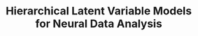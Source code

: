 ---
name: Mikio Aoi
email: maoi@ucsd.edu
photo: assets/images/mikio.jpeg
website: https://aoi-lab-projects.github.io/
domain: A04
title: Hierarchical Latent Variable Models for Neural Data Analysis
bio: " I'm a computational neuroscientist with a research focus on data science methods for neuroscience experiments. My academic career was anything but linear. I started my undergraduate career with no interest in math and knowing nothing about neuroscience and now I teach and do reach at the intersection of both. I'm interested in closely examining the way that we ask questions using data and dreaming up new ways of extracting meaning about what we are and how brains function from the raw numbers."
description: "Recent years have seen an explosion in the ability to routinely record from hundreds of neurons simultaneously. Data analysis methods, however, have not kept pace and there are many scenarios in which structured latent variable models could provide effective and interpretable data summaries. in these capstone projects we will review the relevant neuroscience problem setting and neurophysiology, review the history of dimensionality reduction in systems neuroscience, and learn the mathematics of latent variable models. We will then develop some novel models that could be utilized in current neuroscience experiments."
summer: "Please read Chris Bishop's Pattern Recognition and Machine learning. Specifically:
Chapter 2, especially section 3 and the summary table on page 93, Chapter 3, Chapter 12, Chapter 10, and Chapter 6"
oldstudent: https://shwyu.github.io/DSC180-A07-Website/
prerequisites: Probabilistic modeling, optimization, and linear algebra.
time: Tuesday 10-11AM, In-Person
style: I'll provide a great deal of context, coaching, and direction for the project but my capstone students will need to spend time figuring things out for them selves. We'll start out slow with exercises and "home works" that will be challenging but will prepare students with the requisite skills and to think critically about their work and take on challenges as they come.
seats: 6
tag: Bio
---
